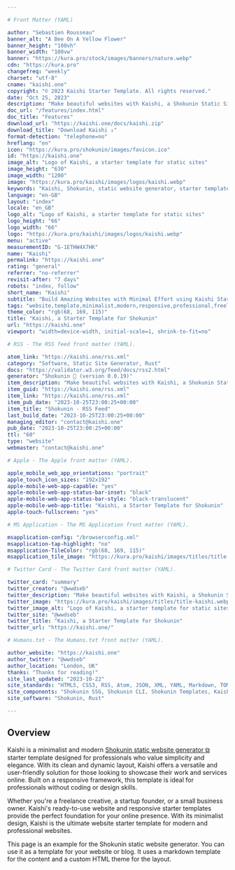 ```yaml
---

# Front Matter (YAML)

author: "Sebastien Rousseau"
banner_alt: "A Bee On A Yellow Flower"
banner_height: "100vh"
banner_width: "100vw"
banner: "https://kura.pro/stock/images/banners/nature.webp"
cdn: "https://kura.pro"
changefreq: "weekly"
charset: "utf-8"
cname: "kaishi.one"
copyright: "© 2023 Kaishi Starter Template. All rights reserved."
date: "Oct 25, 2023"
description: "Make beautiful websites with Kaishi, a Shokunin Static Site Generator starter template."
doc_url: "/features/index.html"
doc_title: "Features"
download_url: "https://kaishi.one/docs/kaishi.zip"
download_title: "Download Kaishi ↓"
format-detection: "telephone=no"
hreflang: "en"
icon: "https://kura.pro/shokunin/images/favicon.ico"
id: "https://kaishi.one"
image_alt: "Logo of Kaishi, a starter template for static sites"
image_height: "630"
image_width: "1200"
image: "https://kura.pro/kaishi/images/logos/kaishi.webp"
keywords: "Kaishi, Shokunin, static website generator, starter template, minimalist, modern, responsive, freelance, startup, small business, online presence"
language: "en-GB"
layout: "index"
locale: "en_GB"
logo_alt: "Logo of Kaishi, a starter template for static sites"
logo_height: "66"
logo_width: "66"
logo: "https://kura.pro/kaishi/images/logos/kaishi.webp"
menu: "active"
measurementID: "G-1ETHW4X7HK"
name: "Kaishi"
permalink: "https://kaishi.one"
rating: "general"
referrer: "no-referrer"
revisit-after: "7 days"
robots: "index, follow"
short_name: "Kaishi"
subtitle: "Build Amazing Websites with Minimal Effort using Kaishi Starter Template"
tags: "website,template,minimalist,modern,responsive,professional,freelance,startup,small business,markdown,HTML"
theme_color: "rgb(68, 169, 115)"
title: "Kaishi, a Starter Template for Shokunin"
url: "https://kaishi.one"
viewport: "width=device-width, initial-scale=1, shrink-to-fit=no"

# RSS - The RSS feed front matter (YAML).

atom_link: "https://kaishi.one/rss.xml"
category: "Software, Static Site Generator, Rust"
docs: "https://validator.w3.org/feed/docs/rss2.html"
generator: "Shokunin 🦀 (version 0.0.19)"
item_description: "Make beautiful websites with Kaishi, a Shokunin Static Site Generator starter template."
item_guid: "https://kaishi.one/rss.xml"
item_link: "https://kaishi.one/rss.xml"
item_pub_date: "2023-10-25T23:00:25+00:00"
item_title: "Shokunin - RSS Feed"
last_build_date: "2023-10-25T23:00:25+00:00"
managing_editor: "contact@kaishi.one"
pub_date: "2023-10-25T23:00:25+00:00"
ttl: "60"
type: "website"
webmaster: "contact@kaishi.one"

# Apple - The Apple front matter (YAML).

apple_mobile_web_app_orientations: "portrait"
apple_touch_icon_sizes: "192x192"
apple-mobile-web-app-capable: "yes"
apple-mobile-web-app-status-bar-inset: "black"
apple-mobile-web-app-status-bar-style: "black-translucent"
apple-mobile-web-app-title: "Kaishi, a Starter Template for Shokunin"
apple-touch-fullscreen: "yes"

# MS Application - The MS Application front matter (YAML).

msapplication-config: "/browserconfig.xml"
msapplication-tap-highlight: "no"
msapplication-TileColor: "rgb(68, 169, 115)"
msapplication_tile_image: "https://kura.pro/kaishi/images/titles/title-kaishi.webp"

# Twitter Card - The Twitter Card front matter (YAML).

twitter_card: "summary"
twitter_creator: "@wwdseb"
twitter_description: "Make beautiful websites with Kaishi, a Shokunin Static Site Generator starter template."
twitter_image: "https://kura.pro/kaishi/images/titles/title-kaishi.webp"
twitter_image_alt: "Logo of Kaishi, a starter template for static sites"
twitter_site: "@wwdseb"
twitter_title: "Kaishi, a Starter Template for Shokunin"
twitter_url: "https://kaishi.one/"

# Humans.txt - The Humans.txt front matter (YAML).

author_website: "https://kaishi.one"
author_twitter: "@wwdseb"
author_location: "London, UK"
thanks: "Thanks for reading!"
site_last_updated: "2023-10-22"
site_standards: "HTML5, CSS3, RSS, Atom, JSON, XML, YAML, Markdown, TOML"
site_components: "Shokunin SSG, Shokunin CLI, Shokunin Templates, Kaishi Templates, Kaishi Themes"
site_software: "Shokunin, Rust"

---
```


## Overview

Kaishi is a minimalist and modern [Shokunin static website generator ⧉][0]
starter template designed for professionals who value simplicity and elegance.
With its clean and dynamic layout, Kaishi offers a versatile and user-friendly
solution for those looking to showcase their work and services online. Built on
a responsive framework, this template is ideal for professionals without coding
or design skills.

Whether you're a freelance creative, a startup founder, or a small business
owner. Kaishi's ready-to-use website and responsive starter templates provide
the perfect foundation for your online presence. With its minimalist design,
Kaishi is the ultimate website starter template for modern and professional
websites.

This page is an example for the Shokunin static website generator. You
can use it as a template for your website or blog. It uses a markdown template
for the content and a custom HTML theme for the layout.

[0]: https://shokunin.one/